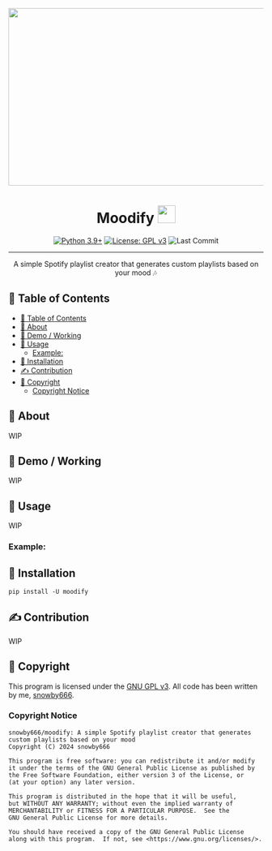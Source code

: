<p align="center">
 <a href="https://github.com/snowby666">
<img src="https://socialify.git.ci/snowby666/moodify/image?font=Raleway&forks=1&issues=1&language=1&logo=https://i.ibb.co/JsNwP3B/nobgprofile-3.png&name=1&owner=1&pattern=Charlie%20Brown&pulls=1&stargazers=1&theme=Auto" width="700" height="350"></a>
</p>

<h1 align="center">Moodify <img src="https://www.vectorlogo.zone/logos/spotify/spotify-icon.svg" height=35></h1>

<div align="center">

[![Python 3.9+](https://img.shields.io/badge/python-3.7+-blue.svg)](https://www.python.org/downloads/release/python-370/)
[![License: GPL v3](https://img.shields.io/badge/License-GPLv3-blue.svg)](https://www.gnu.org/licenses/gpl-3.0)
![Last Commit](https://img.shields.io/github/last-commit/snowby666/Django-OpenCV-Video-Streaming)

</div>

---

<p align="center"> A simple Spotify playlist creator that generates custom playlists based on your mood 🎶
    <br> 
</p>

## 📝 Table of Contents

- [📝 Table of Contents](#-table-of-contents)
- [🧐 About ](#-about-)
- [🎥 Demo / Working ](#-demo--working-)
- [🎈 Usage ](#-usage-)
  - [Example:](#example)
- [🏁 Installation ](#-installation-)
- [✍️ Contribution ](#️-contribution-)
- [🤝 Copyright ](#-copyright-)
  - [Copyright Notice](#copyright-notice)

## 🧐 About <a name = "about"></a>

WIP

## 🎥 Demo / Working <a name = "demo"></a>

WIP

## 🎈 Usage <a name = "usage"></a>

WIP 

### Example:


## 🏁 Installation <a name = "installation"></a>

```ShellSession
pip install -U moodify
```

## ✍️ Contribution <a name = "contribution"></a>

WIP

## 🤝 Copyright <a name = "copyright"></a>
This program is licensed under the [GNU GPL v3](https://github.com/snowby666/moodify/blob/main/LICENSE). All code has been written by me, [snowby666](https://github.com/snowby666).

### Copyright Notice
```
snowby666/moodify: A simple Spotify playlist creator that generates custom playlists based on your mood 
Copyright (C) 2024 snowby666

This program is free software: you can redistribute it and/or modify
it under the terms of the GNU General Public License as published by
the Free Software Foundation, either version 3 of the License, or
(at your option) any later version.

This program is distributed in the hope that it will be useful,
but WITHOUT ANY WARRANTY; without even the implied warranty of
MERCHANTABILITY or FITNESS FOR A PARTICULAR PURPOSE.  See the
GNU General Public License for more details.

You should have received a copy of the GNU General Public License
along with this program.  If not, see <https://www.gnu.org/licenses/>.
```
